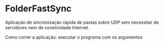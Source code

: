 # FolderFastSync
Aplicação de sincronização rápida de pastas sobre UDP sem necessitar de servidores nem de conetividade Internet.

Como correr a aplicação: executar o programa com os argumentos <Caminho para a pasta> <IpDoOutroCliente>
